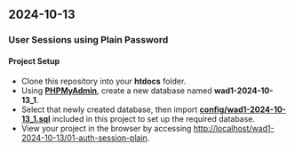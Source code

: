 ## 2024-10-13

### User Sessions using Plain Password

#### Project Setup
- Clone this repository into your **htdocs** folder.
- Using [**PHPMyAdmin**](http://localhost/phpmyadmin), create a new database named **wad1-2024-10-13_1**.
- Select that newly created database, then import [**config/wad1-2024-10-13_1.sql**](config/wad1-2024-10-13_1.sql) included in this project to set up the required database.
- View your project in the browser by accessing <http://localhost/wad1-2024-10-13/01-auth-session-plain>.